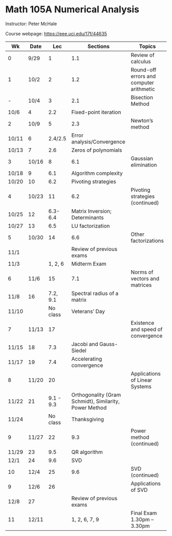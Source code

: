 # Math 105A Numerical Analysis 

Instructor: Peter McHale 

Course webpage: https://eee.uci.edu/17f/44635

Wk|Date|Lec|Sections|Topics
---|---|---|---|---
0|9/29|1|1.1|Review of calculus
1|10/2|2|1.2|Round-off errors and computer arithmetic
-|10/4|3|2.1|Bisection Method
|10/6|4|2.2|Fixed-point iteration
2|10/9|5|2.3|Newton’s method
|10/11|6|2.4/2.5|Error analysis/Convergence
|10/13|7|2.6|Zeros of polynomials
3|10/16|8|6.1|Gaussian elimination
|10/18|9|6.1|Algorithm complexity
|10/20|10|6.2|Pivoting strategies
4|10/23|11|6.2|Pivoting strategies (continued)
|10/25|12|6.3-6.4|Matrix Inversion; Determinants
|10/27|13|6.5|LU factorization
5|10/30|14|6.6|Other factorizations
|11/1|||Review of previous exams
|11/3||1, 2, 6|Midterm Exam
6|11/6|15|7.1|Norms of vectors and matrices
|11/8|16|7.2, 9.1|Spectral radius of a matrix
|11/10||No class|Veterans’ Day
7|11/13|17||Existence and speed of convergence
|11/15|18|7.3|Jacobi and Gauss-Siedel
|11/17|19|7.4|Accelerating convergence
8|11/20|20||Applications of Linear Systems
|11/22|21|9.1 - 9.3|Orthogonality (Gram Schmidt), Similarity, Power Method
|11/24||No class|Thanksgiving
9|11/27|22|9.3|Power method (continued)
|11/29|23|9.5|QR algorithm
|12/1|24|9.6|SVD
10|12/4|25|9.6|SVD (continued)
9|12/6|26||Applications of SVD
|12/8|27||Review of previous exams
11|12/11||1, 2, 6, 7, 9|Final Exam 1.30pm – 3.30pm

